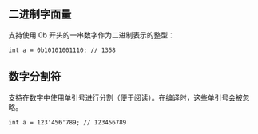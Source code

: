 ## 二进制字面量
支持使用 0b 开头的一串数字作为二进制表示的整型：
```
int a = 0b10101001110; // 1358
```

## 数字分割符
支持在数字中使用单引号进行分割（便于阅读）。在编译时，这些单引号会被忽略。
```
int a = 123'456'789; // 123456789
```